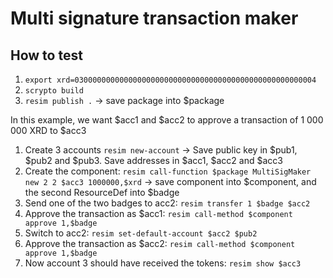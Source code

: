 # Multi signature transaction maker

## How to test

1. `export xrd=030000000000000000000000000000000000000000000000000004`
1. `scrypto build`
1. `resim publish .` -> save package into $package

In this example, we want $acc1 and $acc2 to approve a transaction of 1 000 000 XRD to $acc3

1. Create 3 accounts `resim new-account` -> Save public key in $pub1, $pub2 and $pub3. Save addresses in $acc1, $acc2 and $acc3
1. Create the component: `resim call-function $package MultiSigMaker new 2 2 $acc3 1000000,$xrd` -> save component into $component, and the second ResourceDef into $badge
1. Send one of the two badges to acc2: `resim transfer 1 $badge $acc2`
1. Approve the transaction as $acc1: `resim call-method $component approve 1,$badge`
1. Switch to acc2: `resim set-default-account $acc2 $pub2`
1. Approve the transaction as $acc2: `resim call-method $component approve 1,$badge`
1. Now account 3 should have received the tokens: `resim show $acc3`